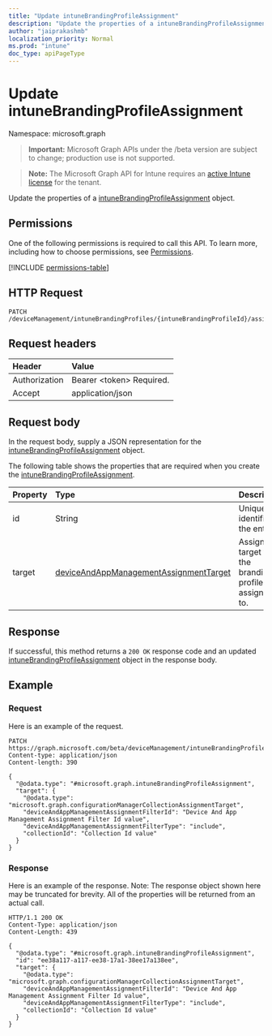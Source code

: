 ```yaml
---
title: "Update intuneBrandingProfileAssignment"
description: "Update the properties of a intuneBrandingProfileAssignment object."
author: "jaiprakashmb"
localization_priority: Normal
ms.prod: "intune"
doc_type: apiPageType
---
```


# Update intuneBrandingProfileAssignment

Namespace: microsoft.graph

> **Important:** Microsoft Graph APIs under the /beta version are subject to change; production use is not supported.

> **Note:** The Microsoft Graph API for Intune requires an [active Intune license](https://go.microsoft.com/fwlink/?linkid=839381) for the tenant.

Update the properties of a [intuneBrandingProfileAssignment](../resources/intune-wip-intunebrandingprofileassignment.md) object.

## Permissions
One of the following permissions is required to call this API. To learn more, including how to choose permissions, see [Permissions](/graph/permissions-reference).

<!-- { "blockType": "permissions", "name": "intune_wip_intunebrandingprofileassignment_update" } -->
[!INCLUDE [permissions-table](../includes/permissions/intune-wip-intunebrandingprofileassignment-update-permissions.md)]

## HTTP Request
<!-- {
  "blockType": "ignored"
}
-->
``` http
PATCH /deviceManagement/intuneBrandingProfiles/{intuneBrandingProfileId}/assignments/{intuneBrandingProfileAssignmentId}
```

## Request headers
|Header|Value|
|:---|:---|
|Authorization|Bearer &lt;token&gt; Required.|
|Accept|application/json|

## Request body
In the request body, supply a JSON representation for the [intuneBrandingProfileAssignment](../resources/intune-wip-intunebrandingprofileassignment.md) object.

The following table shows the properties that are required when you create the [intuneBrandingProfileAssignment](../resources/intune-wip-intunebrandingprofileassignment.md).

|Property|Type|Description|
|:---|:---|:---|
|id|String|Unique identifier of the entity.|
|target|[deviceAndAppManagementAssignmentTarget](../resources/intune-shared-deviceandappmanagementassignmenttarget.md)|Assignment target that the branding profile is assigned to.|



## Response
If successful, this method returns a `200 OK` response code and an updated [intuneBrandingProfileAssignment](../resources/intune-wip-intunebrandingprofileassignment.md) object in the response body.

## Example

### Request
Here is an example of the request.
``` http
PATCH https://graph.microsoft.com/beta/deviceManagement/intuneBrandingProfiles/{intuneBrandingProfileId}/assignments/{intuneBrandingProfileAssignmentId}
Content-type: application/json
Content-length: 390

{
  "@odata.type": "#microsoft.graph.intuneBrandingProfileAssignment",
  "target": {
    "@odata.type": "microsoft.graph.configurationManagerCollectionAssignmentTarget",
    "deviceAndAppManagementAssignmentFilterId": "Device And App Management Assignment Filter Id value",
    "deviceAndAppManagementAssignmentFilterType": "include",
    "collectionId": "Collection Id value"
  }
}
```

### Response
Here is an example of the response. Note: The response object shown here may be truncated for brevity. All of the properties will be returned from an actual call.
``` http
HTTP/1.1 200 OK
Content-Type: application/json
Content-Length: 439

{
  "@odata.type": "#microsoft.graph.intuneBrandingProfileAssignment",
  "id": "ee38a117-a117-ee38-17a1-38ee17a138ee",
  "target": {
    "@odata.type": "microsoft.graph.configurationManagerCollectionAssignmentTarget",
    "deviceAndAppManagementAssignmentFilterId": "Device And App Management Assignment Filter Id value",
    "deviceAndAppManagementAssignmentFilterType": "include",
    "collectionId": "Collection Id value"
  }
}
```
